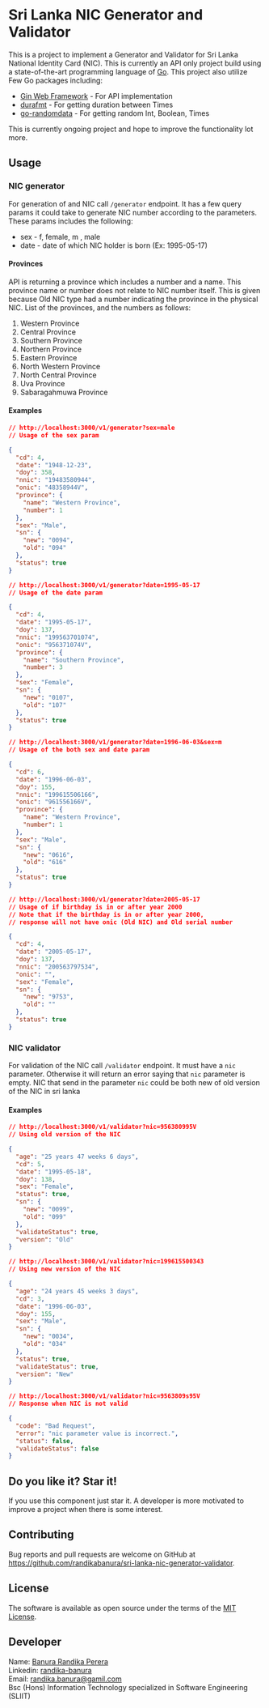 # Sri Lanka NIC Generator and Validator

This is a project to implement a Generator and Validator for Sri Lanka National Identity Card (NIC).
This is currently an API only project build using a state-of-the-art programming language of [Go](https://golang.org/).
This project also utilize Few Go packages including:
  * [Gin Web Framework](https://github.com/gin-gonic/) - For API implementation
  * [durafmt](https://github.com/hako/durafmt) - For getting duration between Times
  * [go-randomdata](https://github.com/Pallinder/go-randomdata) - For getting random Int, Boolean, Times

This is currently ongoing project and hope to improve the functionality lot more.

## Usage

### NIC generator
For generation of and NIC call ```/generator``` endpoint. It has a few query params it could take
to generate NIC number according to the parameters. These params includes the following:
  * sex - f, female, m , male
  * date - date of which NIC holder is born (Ex: 1995-05-17)

#### Provinces
API is returning a province which includes a number and a name. This province name or number does not
relate to NIC number itself. This is given because Old NIC type had a number indicating the province in the 
physical NIC. List of the provinces, and the numbers as follows:

  1. Western Province
  2. Central Province
  3. Southern Province
  4. Northern Province
  5. Eastern Province
  6. North Western Province
  7. North Central Province
  8. Uva Province
  9. Sabaragahmuwa Province

#### Examples
```json
// http://localhost:3000/v1/generator?sex=male
// Usage of the sex param

{
  "cd": 4,
  "date": "1948-12-23",
  "doy": 358,
  "nnic": "19483580944",
  "onic": "48358944V",
  "province": {
    "name": "Western Province",
    "number": 1
  },
  "sex": "Male",
  "sn": {
    "new": "0094",
    "old": "094"
  },
  "status": true
}

// http://localhost:3000/v1/generator?date=1995-05-17
// Usage of the date param

{
  "cd": 4,
  "date": "1995-05-17",
  "doy": 137,
  "nnic": "199563701074",
  "onic": "956371074V",
  "province": {
    "name": "Southern Province",
    "number": 3
  },
  "sex": "Female",
  "sn": {
    "new": "0107",
    "old": "107"
  },
  "status": true
}

// http://localhost:3000/v1/generator?date=1996-06-03&sex=m
// Usage of the both sex and date param

{
  "cd": 6,
  "date": "1996-06-03",
  "doy": 155,
  "nnic": "199615506166",
  "onic": "961556166V",
  "province": {
    "name": "Western Province",
    "number": 1
  },
  "sex": "Male",
  "sn": {
    "new": "0616",
    "old": "616"
  },
  "status": true
}

// http://localhost:3000/v1/generator?date=2005-05-17
// Usage of if birthday is in or after year 2000
// Note that if the birthday is in or after year 2000,
// response will not have onic (Old NIC) and Old serial number

{
  "cd": 4,
  "date": "2005-05-17",
  "doy": 137,
  "nnic": "200563797534",
  "onic": "",
  "sex": "Female",
  "sn": {
    "new": "9753",
    "old": ""
  },
  "status": true
}
```

### NIC validator
For validation of the NIC call ```/validator``` endpoint. It must have a ```nic``` parameter.
Otherwise it will return an error saying that ```nic``` parameter is empty. NIC that send in the parameter ```nic``` could be
both new of old version of the NIC in sri lanka

#### Examples

```json
// http://localhost:3000/v1/validator?nic=956380995V
// Using old version of the NIC

{
  "age": "25 years 47 weeks 6 days",
  "cd": 5,
  "date": "1995-05-18",
  "doy": 138,
  "sex": "Female",
  "status": true,
  "sn": {
    "new": "0099",
    "old": "099"
  },
  "validateStatus": true,
  "version": "Old"
}

// http://localhost:3000/v1/validator?nic=199615500343
// Using new version of the NIC

{
  "age": "24 years 45 weeks 3 days",
  "cd": 3,
  "date": "1996-06-03",
  "doy": 155,
  "sex": "Male",
  "sn": {
    "new": "0034",
    "old": "034"
  },
  "status": true,
  "validateStatus": true,
  "version": "New"
}

// http://localhost:3000/v1/validator?nic=9563809s95V
// Response when NIC is not valid

{
  "code": "Bad Request",
  "error": "nic parameter value is incorrect.",
  "status": false,
  "validateStatus": false
}

```

## Do you like it? Star it!
If you use this component just star it. A developer is more motivated to improve a project when there is some interest.

## Contributing
Bug reports and pull requests are welcome on GitHub at https://github.com/randikabanura/sri-lanka-nic-generator-validator.

## License
The software is available as open source under the terms of the [MIT License](https://opensource.org/licenses/MIT).

## Developer
Name: [Banura Randika Perera](https://github.com/randikabanura) <br/>
Linkedin: [randika-banura](https://www.linkedin.com/in/randika-banura/) <br/>
Email: [randika.banura@gamil.com](mailto:randika.banura@gamil.com) <br/>
Bsc (Hons) Information Technology specialized in Software Engineering (SLIIT)